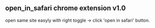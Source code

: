 ## open_in_safari chrome extension v1.0

open same site easyly with right toggle -> click 'open in safari' button.
